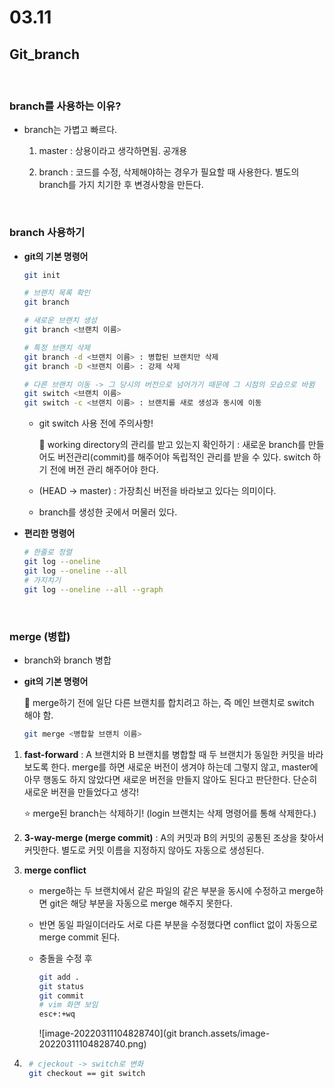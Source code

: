 # 03.11

## Git_branch



<br>

### branch를 사용하는 이유?

* branch는 가볍고 빠르다. 

  1. master : 상용이라고 생각하면됨. 공개용

  2. branch : 코드를 수정, 삭제해야하는 경우가 필요할 때 사용한다. 별도의 branch를 가지 치기한 후  변경사항을 만든다. 

<br>

### branch 사용하기

* **git의 기본 명령어**

  ```bash
  git init
  ```

  ```bash
  # 브랜치 목록 확인
  git branch
  ```

  ```bash
  # 새로운 브랜치 생성
  git branch <브랜치 이름>
  ```

  ```bash
  # 특정 브랜치 삭제
  git branch -d <브랜치 이름> : 병합된 브랜치만 삭제
  git branch -D <브랜치 이름> : 강제 삭제
  ```

  ```bash
  # 다른 브랜치 이동 -> 그 당시의 버전으로 넘어가기 때문에 그 시점의 모습으로 바뀜
  git switch <브랜치 이름>
  git switch -c <브랜치 이름> : 브랜치를 새로 생성과 동시에 이동
  ```

  * git switch 사용 전에 주의사항!

    :small_red_triangle: working directory의 관리를 받고 있는지 확인하기 : 새로운 branch를 만들어도 버전관리(commit)를 해주어야 독립적인 관리를 받을 수 있다. switch 하기 전에 버전 관리 해주어야 한다. 

  * (HEAD -> master) : 가장최신 버전을 바라보고 있다는 의미이다.

  * branch를 생성한 곳에서 머물러 있다.

* **편리한 명령어**

  ```bash
  # 한줄로 정렬
  git log --oneline
  git log --oneline --all
  # 가지치기
  git log --oneline --all --graph  
  ```

<br>

### merge (병합)

* branch와 branch 병합

* **git의 기본 명령어**

  :small_red_triangle_down: merge하기 전에 일단 다른 브랜치를 합치려고 하는, 즉 메인 브랜치로 switch 해야 함.

  ```bash
  git merge <병합할 브랜치 이름>
  ```

1. **fast-forward** : A 브랜치와 B 브랜치를 병합할 때 두 브랜치가 동일한 커밋을 바라보도록 한다. merge를 하면 새로운 버전이 생겨야 하는데 그렇지 않고, master에 아무 행동도 하지 않았다면 새로운 버전을 만들지 않아도 된다고 판단한다. 단순히 새로운 버젼을 만들었다고 생각!

   :star: merge된 branch는 삭제하기! (login 브랜치는 삭제 명령어를 통해 삭제한다.)

2. **3-way-merge (merge commit)** : A의 커밋과 B의 커밋의 공통된 조상을 찾아서 커밋한다. 별도로 커밋 이름을 지정하지 않아도 자동으로 생성된다.

3. **merge conflict** 

   * merge하는 두 브랜치에서 같은 파일의 같은 부분을 동시에 수정하고 merge하면 git은 해당 부분을 자동으로 merge 해주지 못한다.

   * 반면 동일 파일이더라도 서로 다른 부분을 수정했다면 conflict 없이 자동으로 merge commit 된다.

   * 충돌을 수정 후

     ```bash
     git add .
     git status
     git commit 
     # vim 화면 보임
     esc+:+wq
     ```

     ![image-20220311104828740](git branch.assets/image-20220311104828740.png)

4. ```bash
    # cjeckout -> switch로 변화
    git checkout == git switch
   ```
   
   
